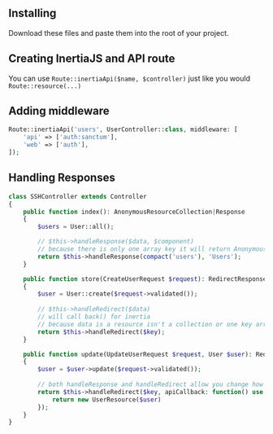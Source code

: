 ## Installing
Download these files and paste them into the root of your project.

## Creating InertiaJS and API route
You can use `Route::inertiaApi($name, $controller)` just like you would `Route::resource(...)`

## Adding middleware
```php
Route::inertiaApi('users', UserController::class, middleware: [
    'api' => ['auth:sanctum'],
    'web' => ['auth'],
]);
```

## Handling Responses
```php
class SSHController extends Controller
{
    public function index(): AnonymousResourceCollection|Response
    {
        $users = User::all();

        // $this->handleResponse($data, $component)
        // because there is only one array key it will return AnonymousResourceCollection for api calls
        return $this->handleResponse(compact('users'), 'Users');
    }

    public function store(CreateUserRequest $request): RedirectResponse|JsonResource
    {
        $user = User::create($request->validated());
        
        // $this->handleRedirect($data)
        // will call back() for inertia
        // because data is a resource isn't a collection or one key array we get JsonResource for api calls
        return $this->handleRedirect($key);
    }

    public function update(UpdateUserRequest $request, User $user): RedirectResponse|JsonResource
    {
        $user = $user->update($request->validated());
        
        // both handleResponse and handleRedirect allow you change how api's return
        return $this->handleRedirect($key, apiCallback: function() use ($user) {
            return new UserResource($user)
        });
    }
}
```